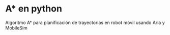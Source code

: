 # A* en python
Algoritmo A* para planificación de trayectorias en robot móvil usando Aria y MobileSim
